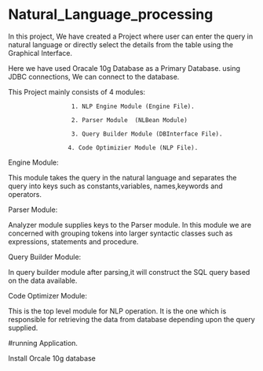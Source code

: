 # Natural_Language_processing

In  this project, We have created a Project where user can enter the query in natural language or directly select the details from the table using  the Graphical Interface.

Here  we have used Oracale 10g Database as a Primary Database. using JDBC connections, We can connect to the database.

This Project mainly consists of  4 modules:

                      1. NLP Engine Module (Engine File).
                    
                      2. Parser Module  (NLBean Module)
                      
                      3. Query Builder Module (DBInterface File).
                     
                     4. Code Optimizier Module (NLP File).
                      
Engine Module:

This module takes the query in the natural language and separates the query into keys such as constants,variables, names,keywords and operators. 

Parser Module:

Analyzer module supplies keys to the Parser module. In this module we are concerned with grouping tokens into larger syntactic classes such as expressions, statements and procedure.

Query Builder Module:

In query builder module after parsing,it will construct the SQL query based on the data available.

Code Optimizer Module:

This is the top level module for NLP operation. It is the one which is responsible for retrieving the data from database depending upon the query supplied. 

#running Application.
 
 Install  Orcale 10g database 


